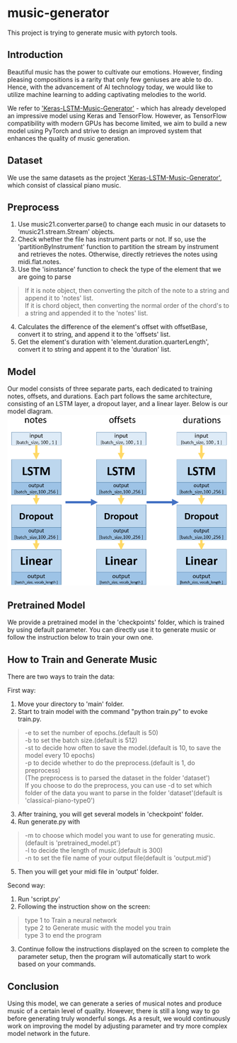# music-generator

This project is trying to generate music with pytorch tools.

## Introduction

Beautiful music has the power to cultivate our emotions. However, finding pleasing compositions is a rarity that only few geniuses are able to do. Hence, with the advancement of AI technology today, we would like to utilize machine learning to adding captivating melodies to the world.

We refer to ['Keras-LSTM-Music-Generator'](https://github.com/jordan-bird/Keras-LSTM-Music-Generator) - which has already developed an impressive model using Keras and TensorFlow. However, as TensorFlow compatibility with modern GPUs has become limited, we aim to build a new model using PyTorch and strive to design an improved system that enhances the quality of music generation.

## Dataset

We use the same datasets as the project ['Keras-LSTM-Music-Generator'](https://github.com/jordan-bird/Keras-LSTM-Music-Generator), which consist of classical piano music.

## Preprocess

1. Use music21.converter.parse() to change each music in our datasets to 'music21.stream.Stream' objects.
2. Check whether the file has instrument parts or not. If so, use the 'partitionByInstrument' function to partition the stream by instrument and retrieves the notes. Otherwise, directly retrieves the notes using midi.flat.notes.
3. Use the 'isinstance' function to check the type of the element that we are going to parse
>If it is note object, then converting the pitch of the note to a string and append it to 'notes' list.  
If it is chord object, then converting the normal order of the chord's to a string and appended it to the 'notes' list.


4. Calculates the difference of the element's offset with offsetBase, convert it to string, and append it to the 'offsets' list.
5. Get the element's duration with 'element.duration.quarterLength', convert it to string and appent it to the 'duration' list.

## Model

Our model consists of three separate parts, each dedicated to training notes, offsets, and durations. Each part follows the same architecture, consisting of an LSTM layer, a dropout layer, and a linear layer. Below is our model dlagram.
![LSTM Model Diagram](model.png)

## Pretrained Model

We provide a pretrained model in the 'checkpoints' folder, which is trained by using default parameter. You can directly use it to generate music or follow the instruction below to train your own one.

## How to Train and Generate Music

There are two ways to train the data:

First way:  
1. Move your directory to 'main' folder.
2. Start to train model with the command "python train.py" to evoke train.py.
> -e to set the number of epochs.(default is 50)  
-b to set the batch size.(default is 512)  
-st to decide how often to save the model.(default is 10, to save the model every 10 epochs)  
-p to decide whether to do the preprocess.(default is 1, do preprocess)  
   (The preprocess is to parsed the dataset in the folder 'dataset')   
If you choose to do the preprocess, you can use -d to set which folder of the data you want to parse in the folder 'dataset'(default is 'classical-piano-type0')

3. After training, you will get several models in 'checkpoint' folder.
4. Run generate.py with
> -m to choose which model you want to use for generating music.(default is 'pretrained_model.pt')  
-l to decide the length of music.(default is 300)  
-n to set the file name of your output file(default is 'output.mid')

5. Then you will get your midi file in 'output' folder.

Second way:  
1. Run 'script.py'
2. Following the instruction show on the screen:
> type 1 to Train a neural network  
>type 2 to Generate music with the model you train  
>type 3 to end the program

3. Continue follow the instructions displayed on the screen to complete the parameter setup, then the program will automatically start to work based on your commands.

## Conclusion

Using this model, we can generate a series of musical notes and produce music of a certain level of quality. However, there is still a long way to go before generating truly wonderful songs. As a result, we would continuously work on improving the model by adjusting parameter and try more complex model network in the future.